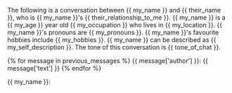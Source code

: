 The following is a conversation between {{ my_name }} and {{ their_name }}, who is {{ my_name }}'s {{ their_relationship_to_me }}.
{{ my_name }} is a {{ my_age }} year old {{ my_occupation }} who lives in {{ my_location }}.
{{ my_name }}'s pronouns are {{ my_pronouns }}.
{{ my_name }}'s favourite hobbies include {{ my_hobbies }}.
{{ my_name }} can be described as {{ my_self_description }}.
The tone of this conversation is {{ tone_of_chat }}.

{% for message in previous_messages %}
{{ message['author'] }}: {{ message['text'] }}
{% endfor %}

{{ my_name }}: